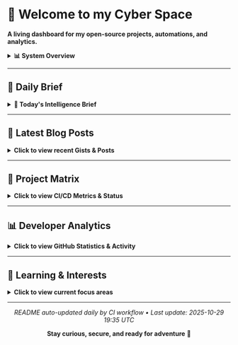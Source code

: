 # 🧠 Welcome to my Cyber Space

**A living dashboard for my open-source projects, automations, and analytics.**

<details>
<summary><b>📊 System Overview</b></summary>

| Metric | Status |
|--------|--------|
| Active Repos | 13 |
| CI/CD Workflows | 5 |
| Connected Agents | In Development |
| Last Sync | <!-- LAST_SYNC -->Auto-updated daily<!-- /LAST_SYNC --> |

</details>

---

## 📅 Daily Brief

<!-- BEGIN DAILY BRIEF -->
<details>
<summary><b>📰 Today's Intelligence Brief</b></summary>

<div align="center">

# 📅 Daily Brief

**Wednesday, October 29, 2025**

</div>

---

<details>
<summary><b>💭 Quote of the Day</b></summary>

### 💭 Quote of the Day

> "We are always complaining that our days are few, and acting as though there would be no end of them.  "
>
> — **Seneca**

</details>

<details>
<summary><b>🌤️ Weather Report</b></summary>

## 🌤️ Weather Report

**Location:** San Juan, Puerto Rico

☀️ **Current Conditions:**
- Temperature: 80°F
- Humidity: 83%
- Wind Speed: 5 mph

**Today's Forecast:**
- High: 94°F / Low: 80°F
- Precipitation: 0.004 in

---

## 🌌 Space Weather Status

**KP Index:** 1.0 (🟢 Quiet)

**Recent Alerts:**
- Space Weather Message Code: ALTK05
Serial Number: 1854
Issue Time: 2025 Sep 29 1720 UTC

ALER...
- Space Weather Message Code: ALTK05
Serial Number: 1854
Issue Time: 2025 Sep 29 1200 UTC

ALER...
- Space Weather Message Code: WARK05
Serial Number: 2103
Issue Time: 2025 Sep 29 1159 UTC

WARN...

</details>

<details>
<summary><b>📰 Global Intelligence News</b></summary>

**Intel data unavailable** ⛔

_Error: Object of type datetime is not JSON serializable_

</details>

<details>
<summary><b>🔐 Cyber Pulse Report</b></summary>

**CyberPulse data unavailable** ⛔

_Error: Object of type datetime is not JSON serializable_

</details>

<details>
<summary><b>🔥 Trending on GitHub</b></summary>

## 🔥 Trending on GitHub

![Trending Repos Chart](assets/trending.png)

| Repo | Author | Description | Language | Stars | Forks | Link |
|------|--------|-------------|----------|-------|-------|------|
| AI-Trader | HKUDS | "AI-Trader: Can AI Beat the Market?" Live Trading: https://h... | Python | ⭐ 3413 | 🔱 549 | [View](https://github.com/HKUDS/AI-Trader) |
| deepseek-ocr.rs | TimmyOVO | Rust implementation of DeepSeek-OCR with OpenAI-compatible s... | Rust | ⭐ 1353 | 🔱 98 | [View](https://github.com/TimmyOVO/deepseek-ocr.rs) |
| ai-agents-from-scratch | pguso | Demystify AI agents by building them yourself. Local LLMs, n... | JavaScript | ⭐ 1138 | 🔱 122 | [View](https://github.com/pguso/ai-agents-from-scratch) |

</details>

---

<div align="center">

_Generated at 06:04 AM _

</div>


</details>
<!-- END DAILY BRIEF -->

---

## 📝 Latest Blog Posts

<details>
<summary><b>Click to view recent Gists & Posts</b></summary>

<!-- GISTS_START -->
| Date | Title | Summary | Source |
|------|-------|---------|--------|
| 2025-09-23 | PR‑CYBR: WatchDog's Veteran Transition Program | A glimpse into our WatchDog transition program | [View Gist](https://gist.github.com/cywf/db19af3af790469e2715777c5f19250c) |
| 2025-06-19 | Cursor AI – Rules for AI – General Settings | Outlining general settings for responsible AI interactions | [View Gist](https://gist.github.com/cywf/a620a43424d47f1fb746638a11924cae) |
| 2025-06-17 | General use template for the .cursorrules file | A template for customizing Cursor AI behavior | [View Gist](https://gist.github.com/cywf/601a521551f659ab75b5a6146d4d8e72) |
| 2025-02-06 | Guide for maintaining and configuring Proxmox | Tips on keeping your Proxmox infrastructure running smoothly | [View Gist](https://gist.github.com/cywf/973f9180ae6036e5bcd06eb85aac7c2c) |
<!-- GISTS_END -->

_This section auto-updates nightly via automation._

</details>

---

## 🚀 Project Matrix

<details>
<summary><b>Click to view CI/CD Metrics & Status</b></summary>

<!-- PROJECT_MATRIX_START -->
| Project | Description | Build | Test | Deploy | Docs | Link |
|---------|-------------|-------|------|--------|------|------|
| **FortiPath** | Advanced network path analysis with ML | ![Build](https://github.com/cywf/FortiPath/actions/workflows/build.yml/badge.svg) | ![Test](https://github.com/cywf/FortiPath/actions/workflows/test.yml/badge.svg) | ![Deploy](https://github.com/cywf/FortiPath/actions/workflows/deploy.yml/badge.svg) | ![Docs](https://github.com/cywf/FortiPath/actions/workflows/docs.yml/badge.svg) | [View →](https://github.com/cywf/FortiPath) |
| **sentinel-project** | Autonomous threat detection system | ![Build](https://github.com/cywf/sentinel-project/actions/workflows/build.yml/badge.svg) | ![Test](https://github.com/cywf/sentinel-project/actions/workflows/test.yml/badge.svg) | ![Deploy](https://github.com/cywf/sentinel-project/actions/workflows/deploy.yml/badge.svg) | ![Docs](https://github.com/cywf/sentinel-project/actions/workflows/docs.yml/badge.svg) | [View →](https://github.com/cywf/sentinel-project) |
| **AegisNet** | AI-driven secure network architecture | ![Build](https://github.com/cywf/AegisNet/actions/workflows/build.yml/badge.svg) | ![Test](https://github.com/cywf/AegisNet/actions/workflows/test.yml/badge.svg) | ![Deploy](https://github.com/cywf/AegisNet/actions/workflows/deploy.yml/badge.svg) | ![Docs](https://github.com/cywf/AegisNet/actions/workflows/docs.yml/badge.svg) | [View →](https://github.com/cywf/AegisNet) |
| **AirwayAtlas** | Airway network visualization with GIS | ![Build](https://github.com/cywf/AirwayAtlas/actions/workflows/build.yml/badge.svg) | ![Test](https://github.com/cywf/AirwayAtlas/actions/workflows/test.yml/badge.svg) | ![Deploy](https://github.com/cywf/AirwayAtlas/actions/workflows/deploy.yml/badge.svg) | ![Docs](https://github.com/cywf/AirwayAtlas/actions/workflows/docs.yml/badge.svg) | [View →](https://github.com/cywf/AirwayAtlas) |
| **willow** | Multi-agent orchestration framework | ![Build](https://github.com/cywf/willow/actions/workflows/build.yml/badge.svg) | ![Test](https://github.com/cywf/willow/actions/workflows/test.yml/badge.svg) | ![Deploy](https://github.com/cywf/willow/actions/workflows/deploy.yml/badge.svg) | ![Docs](https://github.com/cywf/willow/actions/workflows/docs.yml/badge.svg) | [View →](https://github.com/cywf/willow) |
| **OTG-TAK** | Tactical awareness kit for operations | ![Build](https://github.com/cywf/OTG-TAK/actions/workflows/build.yml/badge.svg) | ![Test](https://github.com/cywf/OTG-TAK/actions/workflows/test.yml/badge.svg) | ![Deploy](https://github.com/cywf/OTG-TAK/actions/workflows/deploy.yml/badge.svg) | ![Docs](https://github.com/cywf/OTG-TAK/actions/workflows/docs.yml/badge.svg) | [View →](https://github.com/cywf/OTG-TAK) |
| **InfraGuard** | Infrastructure monitoring & hardening | ![Build](https://github.com/cywf/InfraGuard/actions/workflows/build.yml/badge.svg) | ![Test](https://github.com/cywf/InfraGuard/actions/workflows/test.yml/badge.svg) | ![Deploy](https://github.com/cywf/InfraGuard/actions/workflows/deploy.yml/badge.svg) | ![Docs](https://github.com/cywf/InfraGuard/actions/workflows/docs.yml/badge.svg) | [View →](https://github.com/cywf/InfraGuard) |
| **NetNinja** | Network reconnaissance & automation | ![Build](https://github.com/cywf/NetNinja/actions/workflows/build.yml/badge.svg) | ![Test](https://github.com/cywf/NetNinja/actions/workflows/test.yml/badge.svg) | ![Deploy](https://github.com/cywf/NetNinja/actions/workflows/deploy.yml/badge.svg) | ![Docs](https://github.com/cywf/NetNinja/actions/workflows/docs.yml/badge.svg) | [View →](https://github.com/cywf/NetNinja) |
| **ZeroTier-Toolkit** | ZeroTier network management tools | ![Build](https://github.com/cywf/ZeroTier-Toolkit/actions/workflows/build.yml/badge.svg) | ![Test](https://github.com/cywf/ZeroTier-Toolkit/actions/workflows/test.yml/badge.svg) | ![Deploy](https://github.com/cywf/ZeroTier-Toolkit/actions/workflows/deploy.yml/badge.svg) | ![Docs](https://github.com/cywf/ZeroTier-Toolkit/actions/workflows/docs.yml/badge.svg) | [View →](https://github.com/cywf/ZeroTier-Toolkit) |
| **AlphaNest** | Secure collaboration platform | ![Build](https://github.com/cywf/AlphaNest/actions/workflows/build.yml/badge.svg) | ![Test](https://github.com/cywf/AlphaNest/actions/workflows/test.yml/badge.svg) | ![Deploy](https://github.com/cywf/AlphaNest/actions/workflows/deploy.yml/badge.svg) | ![Docs](https://github.com/cywf/AlphaNest/actions/workflows/docs.yml/badge.svg) | [View →](https://github.com/cywf/AlphaNest) |
| **Boilerplates** | Project templates & scaffolding | ![Build](https://github.com/cywf/Boilerplates/actions/workflows/build.yml/badge.svg) | ![Test](https://github.com/cywf/Boilerplates/actions/workflows/test.yml/badge.svg) | ![Deploy](https://github.com/cywf/Boilerplates/actions/workflows/deploy.yml/badge.svg) | ![Docs](https://github.com/cywf/Boilerplates/actions/workflows/docs.yml/badge.svg) | [View →](https://github.com/cywf/Boilerplates) |
| **CTF-Kit** | Capture The Flag tools & utilities | ![Build](https://github.com/cywf/CTF-Kit/actions/workflows/build.yml/badge.svg) | ![Test](https://github.com/cywf/CTF-Kit/actions/workflows/test.yml/badge.svg) | ![Deploy](https://github.com/cywf/CTF-Kit/actions/workflows/deploy.yml/badge.svg) | ![Docs](https://github.com/cywf/CTF-Kit/actions/workflows/docs.yml/badge.svg) | [View →](https://github.com/cywf/CTF-Kit) |
| **cywf.github.io** | Personal website & portfolio | ![Build](https://github.com/cywf/cywf.github.io/actions/workflows/build.yml/badge.svg) | ![Test](https://github.com/cywf/cywf.github.io/actions/workflows/test.yml/badge.svg) | ![Deploy](https://github.com/cywf/cywf.github.io/actions/workflows/deploy.yml/badge.svg) | ![Docs](https://github.com/cywf/cywf.github.io/actions/workflows/docs.yml/badge.svg) | [View →](https://github.com/cywf/cywf.github.io) |
<!-- PROJECT_MATRIX_END -->

_This table updates nightly via automation._

</details>

---

## 📊 Developer Analytics

<details>
<summary><b>Click to view GitHub Statistics & Activity</b></summary>

<div align="center">

### GitHub Stats

![GitHub Stats](https://github-readme-stats.vercel.app/api?username=cywf&show_icons=true&theme=github_dark&hide_border=true&count_private=true&include_all_commits=true)

### Contribution Streak

![GitHub Streak](https://github-readme-streak-stats.herokuapp.com/?user=cywf&theme=github-dark-blue&hide_border=true)

### Top Languages

![Top Languages](https://github-readme-stats.vercel.app/api/top-langs/?username=cywf&layout=compact&theme=github_dark&hide_border=true&langs_count=8)

### Activity Graph

![Activity Graph](https://github-readme-activity-graph.vercel.app/graph?username=cywf&theme=github-compact&hide_border=true)

### Profile Summary

![Profile Summary](https://github-profile-summary-cards.vercel.app/api/cards/profile-details?username=cywf&theme=github_dark)

![Stats](https://github-profile-summary-cards.vercel.app/api/cards/stats?username=cywf&theme=github_dark)
![Productive Time](https://github-profile-summary-cards.vercel.app/api/cards/productive-time?username=cywf&theme=github_dark)

</div>

</details>

---

## 🧠 Learning & Interests

<details>
<summary><b>Click to view current focus areas</b></summary>

I'm constantly exploring new horizons across multiple domains:

### 🔐 Cybersecurity & AI/ML
- Defensive automation and threat intelligence
- Ethical hacking and penetration testing
- Generative models and adversarial ML
- Zero-trust architecture implementation

### 🌐 PR-CYBR & Community
- Building resilience in communities
- WatchDog veteran transition programs
- Knowledge sharing and education
- Open-source security tooling

### 🌍 G8 System
- Sustainable legacy frameworks
- Intergenerational knowledge transfer
- Resilience and stewardship models

### 🚀 Space Systems & Quantum
- Satellite communications
- Quantum computing fundamentals
- Energy systems optimization
- Aviation and aerospace technology

### 🧬 Psionics & Consciousness
- Resonance and vibration studies
- Human potential exploration
- Consciousness research
- Mind-body integration

</details>

---

<div align="center">

_README auto-updated daily by CI workflow • Last update: <!-- UPDATE_TIME -->2025-10-29 19:35 UTC<!-- /UPDATE_TIME -->_

**Stay curious, secure, and ready for adventure** 🚀

</div>
